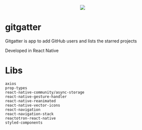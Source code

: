 <p align="center">
  <img src="https://i.imgsafe.org/c0/c068b9f6f3.gif">
</p>

# gitgatter

Gitgatter is app to add GitHub users and lists the starred projects

Developed in React Native

# Libs
```
axios
prop-types
react-native-community/async-storage
react-native-gesture-handler
react-native-reanimated
react-native-vector-icons
react-navigation
react-navigation-stack
reactotron-react-native
styled-components
```

